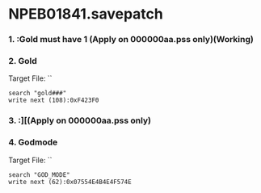 # NPEB01841.savepatch

### 1. :Gold must have 1 (Apply on 000000aa.pss  only)(Working)
### 2. Gold

Target File: ``

```
search "gold###"
write next (108):0xF423F0
```

### 3. :][(Apply on 000000aa.pss  only)
### 4. Godmode

Target File: ``

```
search "GOD_MODE"
write next (62):0x07554E4B4E4F574E
```

